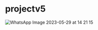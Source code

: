 # projectv5


![WhatsApp Image 2023-05-29 at 14 21 15](https://github.com/tducasse/poc-card-game/assets/11507599/86b1b01d-c2a4-4213-af9d-2cfdb7c526d2)
